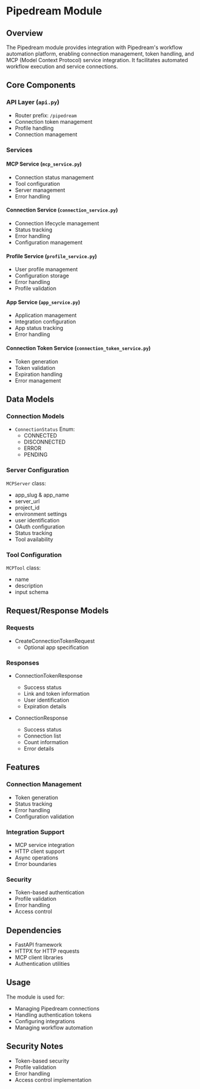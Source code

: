 # Pipedream Module

## Overview
The Pipedream module provides integration with Pipedream's workflow automation platform, enabling connection management, token handling, and MCP (Model Context Protocol) service integration. It facilitates automated workflow execution and service connections.

## Core Components

### API Layer (`api.py`)
- Router prefix: `/pipedream`
- Connection token management
- Profile handling
- Connection management

### Services

#### MCP Service (`mcp_service.py`)
- Connection status management
- Tool configuration
- Server management
- Error handling

#### Connection Service (`connection_service.py`)
- Connection lifecycle management
- Status tracking
- Error handling
- Configuration management

#### Profile Service (`profile_service.py`)
- User profile management
- Configuration storage
- Error handling
- Profile validation

#### App Service (`app_service.py`)
- Application management
- Integration configuration
- App status tracking
- Error handling

#### Connection Token Service (`connection_token_service.py`)
- Token generation
- Token validation
- Expiration handling
- Error management

## Data Models

### Connection Models
- `ConnectionStatus` Enum:
  - CONNECTED
  - DISCONNECTED
  - ERROR
  - PENDING

### Server Configuration
`MCPServer` class:
- app_slug & app_name
- server_url
- project_id
- environment settings
- user identification
- OAuth configuration
- Status tracking
- Tool availability

### Tool Configuration
`MCPTool` class:
- name
- description
- input schema

## Request/Response Models

### Requests
- CreateConnectionTokenRequest
  - Optional app specification

### Responses
- ConnectionTokenResponse
  - Success status
  - Link and token information
  - User identification
  - Expiration details

- ConnectionResponse
  - Success status
  - Connection list
  - Count information
  - Error details

## Features

### Connection Management
- Token generation
- Status tracking
- Error handling
- Configuration validation

### Integration Support
- MCP service integration
- HTTP client support
- Async operations
- Error boundaries

### Security
- Token-based authentication
- Profile validation
- Error handling
- Access control

## Dependencies
- FastAPI framework
- HTTPX for HTTP requests
- MCP client libraries
- Authentication utilities

## Usage
The module is used for:
- Managing Pipedream connections
- Handling authentication tokens
- Configuring integrations
- Managing workflow automation

## Security Notes
- Token-based security
- Profile validation
- Error handling
- Access control implementation
